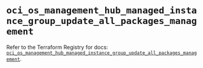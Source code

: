 # `oci_os_management_hub_managed_instance_group_update_all_packages_management`

Refer to the Terraform Registry for docs: [`oci_os_management_hub_managed_instance_group_update_all_packages_management`](https://registry.terraform.io/providers/hashicorp/oci/7.19.0/docs/resources/os_management_hub_managed_instance_group_update_all_packages_management).
